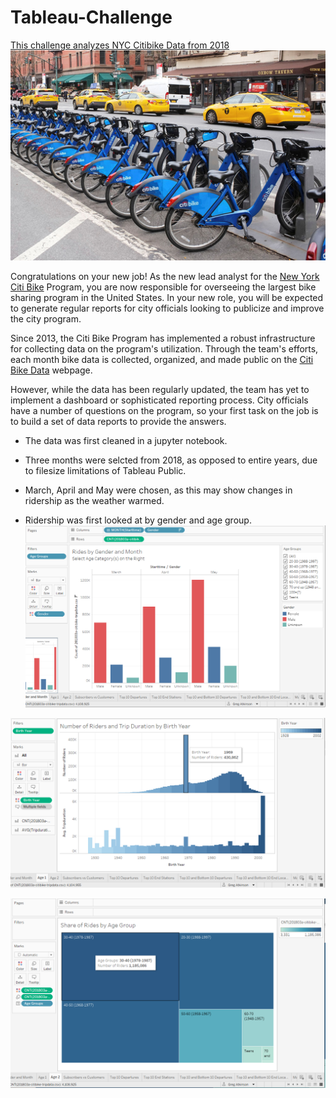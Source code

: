 # Tableau-Challenge
[This challenge analyzes NYC Citibike Data from 2018](https://public.tableau.com/profile/greg.atkinson1953#!/vizhome/CitiBikes1_16129727353650/RidesbyGenderandMonth)
![Citi-Bikes](Images/citibike2.jpg)

Congratulations on your new job! As the new lead analyst for the [New York Citi Bike](https://en.wikipedia.org/wiki/Citi_Bike) Program, you are now responsible for overseeing the largest bike sharing program in the United States. In your new role, you will be expected to generate regular reports for city officials looking to publicize and improve the city program.

Since 2013, the Citi Bike Program has implemented a robust infrastructure for collecting data on the program's utilization. Through the team's efforts, each month bike data is collected, organized, and made public on the [Citi Bike Data](https://www.citibikenyc.com/system-data) webpage.

However, while the data has been regularly updated, the team has yet to implement a dashboard or sophisticated reporting process. City officials have a number of questions on the program, so your first task on the job is to build a set of data reports to provide the answers.

* The data was first cleaned in a jupyter notebook.
* Three months were selcted from 2018, as opposed to entire years, due to filesize limitations of Tableau Public.  
* March, April and May were chosen, as this may show changes in ridership as the weather warmed.

* Ridership was first looked at by gender and age group.
![Image1](Images/1_Gender_month.png)

![Images](Images/2_Duration_and_year.png)

![Image3](Images/3_Share_by_group.png)
